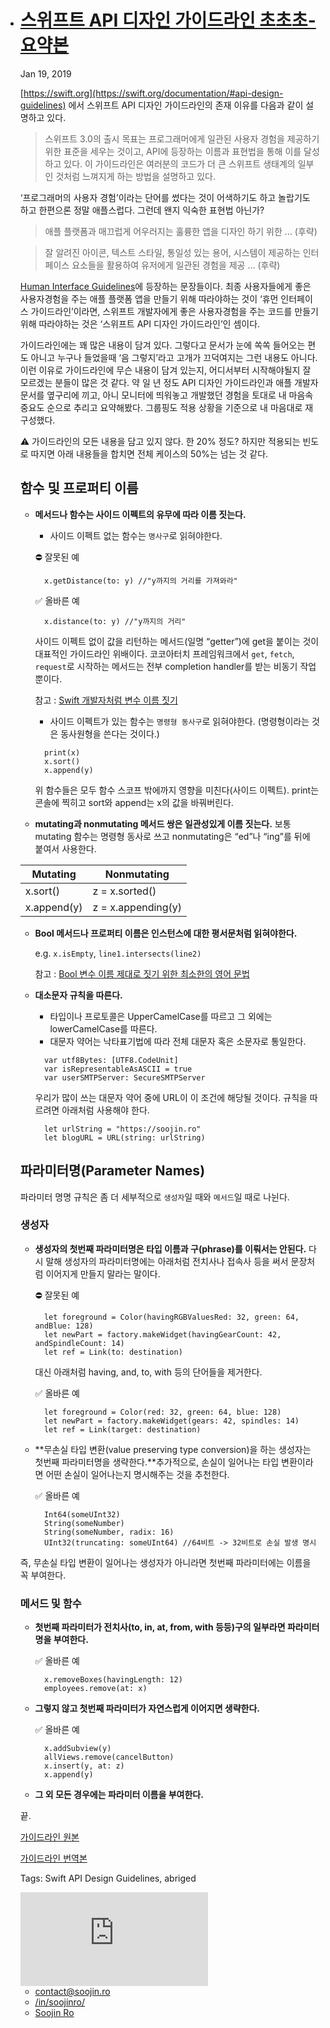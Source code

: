 - # [스위프트 API 디자인 가이드라인 초초초-요약본](https://soojin.ro/blog/swift-api-design-guidelines-abbr)

  Jan 19, 2019  

  [https://swift.org](https://swift.org/documentation/#api-design-guidelines) 에서 스위프트 API 디자인 가이드라인의 존재 이유를 다음과 같이 설명하고 있다.

  > 스위프트 3.0의 출시 목표는 프로그래머에게 일관된 사용자 경험을 제공하기 위한 표준을 세우는 것이고, API에 등장하는 이름과 표현법을 통해 이를 달성하고 있다. 이 가이드라인은 여러분의 코드가 더 큰 스위프트 생태계의 일부인 것처럼 느껴지게 하는 방법을 설명하고 있다.

  ‘프로그래머의 사용자 경험’이라는 단어를 썼다는 것이 어색하기도 하고 놀랍기도 하고 한편으론 정말 애플스럽다. 그런데 왠지 익숙한 표현법 아닌가?

  > 애플 플랫폼과 매끄럽게 어우러지는 훌륭한 앱을 디자인 하기 위한 … (후략)

  > 잘 알려진 아이콘, 텍스트 스타일, 통일성 있는 용어, 시스템이 제공하는 인터페이스 요소들을 활용하여 유저에게 일관된 경험을 제공 … (후략)

  [Human Interface Guidelines](https://developer.apple.com/design/human-interface-guidelines/)에 등장하는 문장들이다. 최종 사용자들에게 좋은 사용자경험을 주는 애플 플랫폼 앱을 만들기 위해 따라야하는 것이 ‘휴먼 인터페이스 가이드라인’이라면, 스위프트 개발자에게 좋은 사용자경험을 주는 코드를 만들기 위해 따라야하는 것은 ‘스위프트 API 디자인 가이드라인’인 셈이다.

  가이드라인에는 꽤 많은 내용이 담겨 있다. 그렇다고 문서가 눈에 쏙쏙 들어오는 편도 아니고 누구나 들었을때 ‘음 그렇지’라고 고개가 끄덕여지는 그런 내용도 아니다. 이런 이유로 가이드라인에 무슨 내용이 담겨 있는지, 어디서부터 시작해야될지 잘 모르겠는 분들이 많은 것 같다. 약 일 년 정도 API 디자인 가이드라인과 애플 개발자 문서를 옆구리에 끼고, 아니 모니터에 띄워놓고 개발했던 경험을 토대로 내 마음속 중요도 순으로 추리고 요약해봤다. 그룹핑도 적용 상황을 기준으로 내 마음대로 재구성했다.

  ⚠️ 가이드라인의 모든 내용을 담고 있지 않다. 한 20% 정도? 하지만 적용되는 빈도로 따지면 아래 내용들을 합치면 전체 케이스의 50%는 넘는 것 같다.

  ## 함수 및 프로퍼티 이름

  - **메서드나 함수는 사이드 이펙트의 유무에 따라 이름 짓는다.**

    - 사이드 이펙트 없는 함수는 `명사구`로 읽혀야한다.

      

    ⛔️ 잘못된 예

    ```
      x.getDistance(to: y) //"y까지의 거리를 가져와라"
    ```

    ✅ 올바른 예

    ```
      x.distance(to: y) //"y까지의 거리"
    ```

    사이드 이펙트 없이 값을 리턴하는 메서드(일명 “getter”)에 get을 붙이는 것이 대표적인 가이드라인 위배이다. 코코아터치 프레임워크에서 `get`, `fetch`, `request`로 시작하는 메서드는 전부 completion handler를 받는 비동기 작업 뿐이다.

    참고 : [Swift 개발자처럼 변수 이름 짓기](https://soojin.ro/blog/english-for-developers-swift)

    - 사이드 이펙트가 있는 함수는 `명령형 동사구`로 읽혀야한다. (명령형이라는 것은 동사원형을 쓴다는 것이다.)

    ```
      print(x)
      x.sort()
      x.append(y)
    ```

    위 함수들은 모두 함수 스코프 밖에까지 영향을 미친다(사이드 이펙트). print는 콘솔에 찍히고 sort와 append는 x의 값을 바꿔버린다.

  - **mutating과 nonmutating 메서드 쌍은 일관성있게 이름 짓는다.** 보통 mutating 함수는 명령형 동사로 쓰고 nonmutating은 “ed”나 “ing”를 뒤에 붙여서 사용한다.

  | Mutating    | Nonmutating        |
  | ----------- | ------------------ |
  | x.sort()    | z = x.sorted()     |
  | x.append(y) | z = x.appending(y) |

  - **Bool 메서드나 프로퍼티 이름은 인스턴스에 대한 평서문처럼 읽혀야한다.**

    e.g. `x.isEmpty`, `line1.intersects(line2)`

    참고 : [Bool 변수 이름 제대로 짓기 위한 최소한의 영어 문법](https://soojin.ro/blog/naming-boolean-variables)

  - **대소문자 규칙을 따른다.**

    - 타입이나 프로토콜은 UpperCamelCase를 따르고 그 외에는 lowerCamelCase를 따른다.
    - 대문자 약어는 낙타표기법에 따라 전체 대문자 혹은 소문자로 통일한다.

    ```
      var utf8Bytes: [UTF8.CodeUnit]
      var isRepresentableAsASCII = true
      var userSMTPServer: SecureSMTPServer
    ```

    우리가 많이 쓰는 대문자 약어 중에 URL이 이 조건에 해당될 것이다. 규칙을 따르려면 아래처럼 사용해야 한다.

    ```
      let urlString = "https://soojin.ro"
      let blogURL = URL(string: urlString)
    ```

  ## 파라미터명(Parameter Names)

  파라미터 명명 규칙은 좀 더 세부적으로 `생성자`일 때와 `메서드`일 때로 나뉜다.

  ### 생성자

  - **생성자의 첫번째 파라미터명은 타입 이름과 구(phrase)를 이뤄서는 안된다.** 다시 말해 생성자의 파라미터명에는 아래처럼 전치사나 접속사 등을 써서 문장처럼 이어지게 만들지 말라는 말이다.

    ⛔️ 잘못된 예

    ```
      let foreground = Color(havingRGBValuesRed: 32, green: 64, andBlue: 128)
      let newPart = factory.makeWidget(havingGearCount: 42, andSpindleCount: 14)
      let ref = Link(to: destination)
    ```

    대신 아래처럼 having, and, to, with 등의 단어들을 제거한다.

    ✅ 올바른 예

    ```
      let foreground = Color(red: 32, green: 64, blue: 128)
      let newPart = factory.makeWidget(gears: 42, spindles: 14)
      let ref = Link(target: destination)
    ```

  - **무손실 타입 변환(value preserving type conversion)을 하는 생성자는 첫번째 파라미터명을 생략한다.**추가적으로, 손실이 일어나는 타입 변환이라면 어떤 손실이 일어나는지 명시해주는 것을 추천한다.

    ✅ 올바른 예

    ```
      Int64(someUInt32)
      String(someNumber)
      String(someNumber, radix: 16)
      UInt32(truncating: someUInt64) //64비트 -> 32비트로 손실 발생 명시
    ```

  즉, 무손실 타입 변환이 일어나는 생성자가 아니라면 첫번째 파라미터에는 이름을 꼭 부여한다.

  ### 메서드 및 함수

  - **첫번째 파라미터가 전치사(to, in, at, from, with 등등)구의 일부라면 파라미터명을 부여한다.**

    ✅ 올바른 예

    ```
      x.removeBoxes(havingLength: 12)
      employees.remove(at: x)
    ```

  - **그렇지 않고 첫번째 파라미터가 자연스럽게 이어지면 생략한다.**

    ✅ 올바른 예

    ```
      x.addSubview(y)
      allViews.remove(cancelButton)
      x.insert(y, at: z)
      x.append(y)
    ```

  - **그 외 모든 경우에는 파라미터 이름을 부여한다.**

  끝.

  [가이드라인 원본](https://swift.org/documentation/api-design-guidelines/)

  [가이드라인 번역본](https://minsone.github.io/swift-internals/api-design-guidelines/?utm_source=soojinro&utm_medium=referral)

  

  Tags: Swift API Design Guidelines, abriged  

  

  

  <iframe name="fb_xdm_frame_https" id="fb_xdm_frame_https" aria-hidden="true" title="Facebook Cross Domain Communication Frame" tabindex="-1" frameborder="0" allowtransparency="true" allowfullscreen="true" scrolling="no" allow="encrypted-media" src="https://staticxx.facebook.com/connect/xd_arbiter.php?version=44#channel=f2cf32f658dbaa8&amp;origin=https%3A%2F%2Fsoojin.ro" style="font-family: -apple-system, BlinkMacSystemFont, &quot;segoe ui&quot;, Helvetica, Arial, sans-serif, &quot;apple color emoji&quot;, &quot;segoe ui emoji&quot;, &quot;segoe ui symbol&quot;; color: rgb(53, 53, 53); border: none;"></iframe>

  

  

  - [ contact@soojin.ro](mailto:contact@soojin.ro)
  - [ /in/soojinro/](https://www.linkedin.com/in/soojinro/)
  - [ Soojin Ro](https://itunes.apple.com/kr/developer/soojin-ro/id921116369?l=en)
